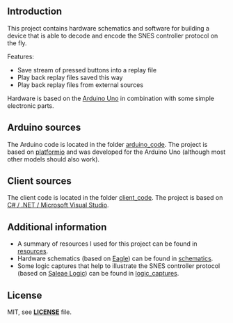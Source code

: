 ## Introduction

This project contains hardware schematics and software for building a device that is able to decode and encode the SNES controller protocol on the fly.

Features:

* Save stream of pressed buttons into a replay file
* Play back replay files saved this way
* Play back replay files from external sources

Hardware is based on the [Arduino Uno](https://store.arduino.cc/arduino-uno-rev3) in combination with some simple electronic parts.

## Arduino sources

The Arduino code is located in the folder [arduino_code](arduino_code).
The project is based on [platformio](http://platformio.org/) and was developed for the Arduino Uno (although most other models should also work).

## Client sources

The client code is located in the folder [client_code](client_code).
The project is based on [C# / .NET / Microsoft Visual Studio](https://www.visualstudio.com/).

## Additional information

* A summary of resources I used for this project can be found in [resources](resources).
* Hardware schematics (based on [Eagle](https://www.autodesk.com/products/eagle/overview)) can be found in [schematics](schematics).
* Some logic captures that help to illustrate the SNES controller protocol (based on [Saleae Logic](https://www.saleae.com/)) can be found in [logic_captures](logic_captures).

## License

MIT, see **[LICENSE](LICENSE)** file.
